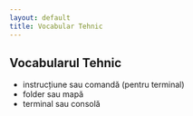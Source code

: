 ```yaml
---
layout: default
title: Vocabular Tehnic
---
```


## Vocabularul Tehnic

- instrucțiune sau comandă (pentru terminal)
- folder sau mapă 
- terminal sau consolă
